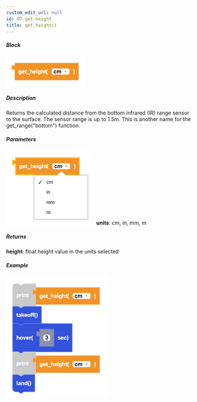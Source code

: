 ```yaml
---
custom_edit_url: null
id: 07-get-height
title: get_height()
---
```


##### Block

![get height block image](get_height.PNG)<br />

##### Description

Returns the calculated distance from the bottom infrared (IR) range sensor to the surface. The sensor range is up to 1.5m. This is another name for the get_range("bottom") function.

##### Parameters
![get height block image](get_height_params.PNG)
**units**: cm, in, mm, m <br />

##### Returns

**height**: float height value in the units selected

##### Example

![get height example](get_height_example.PNG)